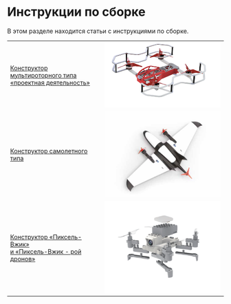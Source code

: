 # Инструкции по сборке

В этом разделе находится статьи с инструкциями по сборке.

<table class=versions>
     <tr>
          <td><a href="assemble_drone1.md">Конструктор мультироторного типа</a>
               <div class=subversion>
                    <a href="assemble_drone1.md">«проектная деятельность»</a>
               </div>
          </td>
          <td><a href="assemble_drone1.md"><img src="../assets/assembling_drone1/drone1.png" width=400></a></td>
     </tr>
     <tr>
          <td><a href="assemble_drone2.md">Конструктор самолетного типа</a></td>
          <td><a href="assemble_drone2.md"><img src="../assets/assembling_drone2/drone2.png" width=400></a></td>
     </tr>
     <tr>
          <td><a href="assemble_drone3.md">Конструктор «Пиксель-Вжик»</a>
               <div class=subversion>
                    <a href="assemble_drone1.md"> и «Пиксель-Вжик - рой дронов»</a>
               </div>
          </td>
          <td><a href="assemble_drone3.md"><img src="../assets/assembling_drone3_2/drone3_2.png" width=400></a></td></a></td>
     </tr>
</table>

